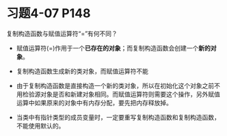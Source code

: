 # 习题4-07 P148
复制构造函数与赋值运算符“=”有何不同？

- 赋值运算符(=)作用于一个**已存在的对象**；而复制构造函数会创建一个**新的对象**。

- 复制构造函数生成新的类对象，而赋值运算符不能
- 由于复制构造函数是直接构造一个新的类对象，所以在初始化这个对象之前不用检验源对象是否和新建对象相同。而赋值运算符则需要这个操作，另外赋值运算中如果原来的对象中有内存分配，要先把内存释放掉。
- 当类中有指针类型的成员变量时，一定要重写复制构造函数和复制构造函数，不能使用默认的。
